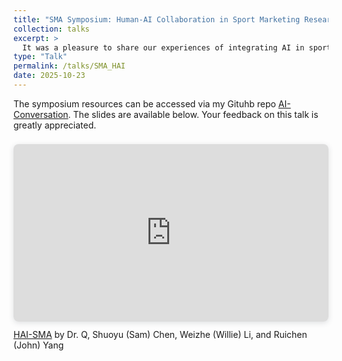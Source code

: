 ```yaml
---
title: "SMA Symposium: Human-AI Collaboration in Sport Marketing Research"
collection: talks
excerpt: >
  It was a pleasure to share our experiences of integrating AI in sport marketing research at SMA 2025 in Phoenix-Glendale. Our talk, "[Human-AI Collaboration in Sport Marketing Research: Harnessing Practical AI Tools and Applications](https://www.canva.com/design/DAGx9MB9sYg/-AvljRSDZXO1_yP4ZcYJwQ/view?utm_content=DAGx9MB9sYg&utm_campaign=designshare&utm_medium=link2&utm_source=uniquelinks&utlId=h4d0609387a)," is dedicated to advancing AI literacy and applications in sport marketing research. We emphasized important considerations for successful human-AI collaboration, including the need for awareness and articulation of research needs, context engineering, systems thinking, output evaluation.
type: "Talk"
permalink: /talks/SMA_HAI
date: 2025-10-23
---
```


The symposium resources can be accessed via my Gituhb repo [AI-Conversation](https://github.com/TyrealQ/AI-Conversation). The slides are available below. Your feedback on this talk is greatly appreciated.

<div style="position: relative; width: 100%; height: 0; padding-top: 56.2500%;
 padding-bottom: 0; box-shadow: 0 2px 8px 0 rgba(63,69,81,0.16); margin-top: 1.6em; margin-bottom: 0.9em; overflow: hidden;
 border-radius: 8px; will-change: transform;">
  <iframe loading="lazy" style="position: absolute; width: 100%; height: 100%; top: 0; left: 0; border: none; padding: 0;margin: 0;"
    src="https://www.canva.com/design/DAGx9MB9sYg/iHBzqa9FH9a_J8cmHh0J-A/view?embed" allowfullscreen="allowfullscreen" allow="fullscreen">
  </iframe>
</div>
<a href="https:&#x2F;&#x2F;www.canva.com&#x2F;design&#x2F;DAGx9MB9sYg&#x2F;iHBzqa9FH9a_J8cmHh0J-A&#x2F;view?utm_content=DAGx9MB9sYg&amp;utm_campaign=designshare&amp;utm_medium=embeds&amp;utm_source=link" target="_blank" rel="noopener">HAI-SMA</a> by Dr. Q, Shuoyu (Sam) Chen, Weizhe (Willie) Li, and Ruichen (John) Yang
